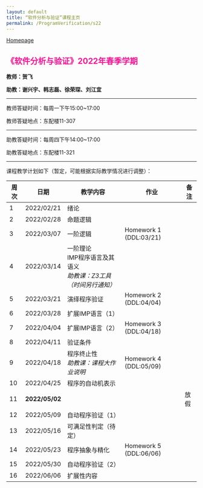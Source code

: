 ```yaml
---
layout: default
title: “软件分析与验证”课程主页
permalink: /ProgramVerification/s22
---
```


[Homepage](../../../index.html)

## <font color=FF1493>《软件分析与验证》2022年春季学期</font>

**教师：贺飞**

**助教：谢兴宇、韩志磊、徐荣琛、刘江宜**

---

教师答疑时间：每周一下午15:00~17:00

教师答疑地点：东配楼11-307

---

助教答疑时间：每周四下午14:00~17:00

助教答疑地点：东配楼11-321

---

课程教学计划如下（暂定，可能根据实际教学情况进行调整）：

| 周次 | 日期  | 教学内容  | 作业    | 备注   |
| ---- | ---------- | ------- | --------- | -------- |
| 1    | 2022/02/21 | 绪论    |    |     |
| 2    | 2022/02/28 | 命题逻辑   |  |                    |
| 3    | 2022/03/07 | 一阶逻辑 | Homework 1 (DDL:03/21) |  |
| 4    | 2022/03/14 | 一阶理论<br />IMP程序语言及其语义<br />*助教课：Z3工具（时间另行通知）*|  |  |
| 5    | 2022/03/21 | 演绎程序验证 | Homework 2 (DDL:04/04) |  |
| 6    | 2022/03/28 | 扩展IMP语言（1） |  |  |
| 7    | 2022/04/04 | 扩展IMP语言（2） | Homework 3 (DDL:04/18) |  |
| 8    | 2022/04/11 | 验证条件         |        |               |
| 9    | 2022/04/18 | 程序终止性<br/>*助教课：课程大作业说明* | Homework 4 (DDL:05/09) |  |
| 10   | 2022/04/25 | 程序的自动机表示   |  |  |
| 11   | <b>2022/05/02</b> |  |  | 放假 |
| 12   | 2022/05/09 | 自动程序验证（1） |    |       |
| 13   | 2022/05/16 | 可满足性判定（待定） |       |        |
| 14   | 2022/05/23 | 程序抽象与精化    | Homework 5 (DDL:06/06) |      |
| 15   | 2022/05/30 | 自动程序验证（2）  |   |               |
| 16   | 2022/06/06 | 扩展性内容 |         |               |

